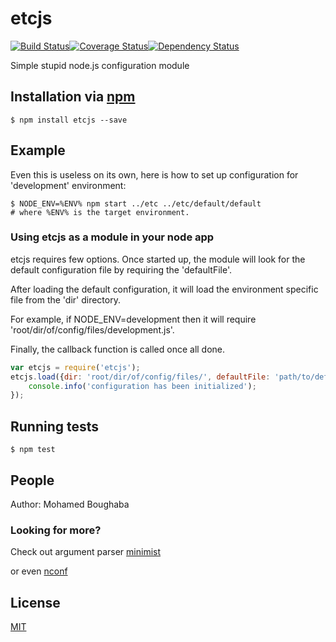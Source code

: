 # etcjs
[![Build Status](https://travis-ci.org/mboughaba/etcjs.svg?branch=master)](https://travis-ci.org/mboughaba/etcjs)[![Coverage Status](https://coveralls.io/repos/mboughaba/etcjs/badge.svg)](https://coveralls.io/r/mboughaba/etcjs)[![Dependency Status](https://david-dm.org/mboughaba/etcjs.svg)](https://david-dm.org/mboughaba/etcjs)

Simple stupid node.js configuration module

## Installation via [npm](https://npmjs.org)

```shell
$ npm install etcjs --save
```

## Example
Even this is useless on its own, here is how to set up configuration for 'development' environment:

```shell
$ NODE_ENV=%ENV% npm start ../etc ../etc/default/default
# where %ENV% is the target environment.
```

### Using etcjs as a module in your node app
etcjs requires few options. Once started up, the module will look for the default configuration file by requiring the 'defaultFile'.

After loading the default configuration, it will load the environment specific file from the 'dir' directory.

For example, if NODE_ENV=development then it will require 'root/dir/of/config/files/development.js'.

Finally, the callback function is called once all done.

```javascript
var etcjs = require('etcjs');
etcjs.load({dir: 'root/dir/of/config/files/', defaultFile: 'path/to/default/config/file'}, function () {
    console.info('configuration has been initialized');
});
```

## Running tests

```shell
$ npm test
```

## People
Author: Mohamed Boughaba

### Looking for more?
Check out argument parser [minimist](https://github.com/substack/minimist)

or even [nconf](https://github.com/indexzero/nconf)

## License
[MIT](LICENSE)
